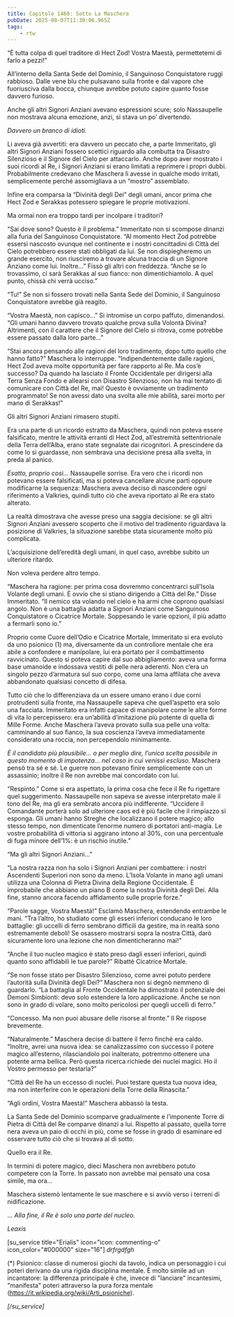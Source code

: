 ```yaml
---
title: Capitolo 1460: Sotto La Maschera
pubDate: 2025-08-07T11:30:06.965Z
tags:
    - rtw
---
```



“È tutta colpa di quel traditore di Hect Zod! Vostra Maestà, permettetemi di farlo a pezzi!”


All’interno della Santa Sede del Dominio, il Sanguinoso Conquistatore ruggì rabbioso. Dalle vene blu che pulsavano sulla fronte e dal vapore che fuoriusciva dalla bocca, chiunque avrebbe potuto capire quanto fosse davvero furioso.


Anche gli altri Signori Anziani avevano espressioni scure; solo Nassaupelle non mostrava alcuna emozione, anzi, si stava un po’ divertendo.


<em>Davvero un branco di idioti.</em>


Li aveva già avvertiti: era davvero un peccato che, a parte Immeritato, gli altri Signori Anziani fossero scettici riguardo alla combutta tra Disastro Silenzioso e il Signore del Cielo per attaccarlo. Anche dopo aver mostrato i suoi ricordi al Re, i Signori Anziani si erano limitati a reprimere i propri dubbi. Probabilmente credevano che Maschera li avesse in qualche modo irritati, semplicemente perché assomigliava a un “mostro” assemblato.


Infine era comparsa la “Divinità degli Dei” degli umani, ancor prima che Hect Zod e Serakkas potessero spiegare le proprie motivazioni.


Ma ormai non era troppo tardi per incolpare i traditori?


“Sai dove sono? Questo è il problema.” Immeritato non si scompose dinanzi alla furia del Sanguinoso Conquistatore. “Al momento Hect Zod potrebbe essersi nascosto ovunque nel continente e i nostri concittadini di Città del Cielo potrebbero essere stati obbligati da lui. Se non dispiegheremo un grande esercito, non riusciremo a trovare alcuna traccia di un Signore Anziano come lui. Inoltre…” Fissò gli altri con freddezza. “Anche se lo trovassimo, ci sarà Serakkas al suo fianco: non dimentichiamolo. A quel punto, chissà chi verrà ucciso.”


“Tu!” Se non si fossero trovati nella Santa Sede del Dominio, il Sanguinoso Conquistatore avrebbe già reagito.


“Vostra Maestà, non capisco…” Si intromise un corpo paffuto, dimenandosi. “Gli umani hanno davvero trovato qualche prova sulla Volontà Divina? Altrimenti, con il carattere che il Signore del Cielo si ritrova, come potrebbe essere passato dalla loro parte…”


“Stai ancora pensando alle ragioni del loro tradimento, dopo tutto quello che hanno fatto?” Maschera lo interruppe. “Indipendentemente dalle ragioni, Hect Zod aveva molte opportunità per fare rapporto al Re. Ma cos’è successo? Da quando ha lasciato il Fronte Occidentale per dirigersi alla Terra Senza Fondo e allearsi con Disastro Silenzioso, non ha mai tentato di comunicare con Città del Re, mai! Questo è ovviamente un tradimento programmato! Se non avessi dato una svolta alle mie abilità, sarei morto per mano di Serakkas!”


Gli altri Signori Anziani rimasero stupiti.


Era una parte di un ricordo estratto da Maschera, quindi non poteva essere falsificato, mentre le attività erranti di Hect Zod, all’estremità settentrionale della Terra dell’Alba, erano state segnalate dai ricognitori. A prescindere da come lo si guardasse, non sembrava una decisione presa alla svelta, in preda al panico.


<em>Esatto, proprio così…</em> Nassaupelle sorrise. Era vero che i ricordi non potevano essere falsificati, ma si poteva cancellare alcune parti oppure modificarne la sequenza: Maschera aveva deciso di nascondere ogni riferimento a Valkries, quindi tutto ciò che aveva riportato al Re era stato alterato.


La realtà dimostrava che avesse preso una saggia decisione: se gli altri Signori Anziani avessero scoperto che il motivo del tradimento riguardava la posizione di Valkries, la situazione sarebbe stata sicuramente molto più complicata.


L’acquisizione dell’eredità degli umani, in quel caso, avrebbe subito un ulteriore ritardo.


Non voleva perdere altro tempo.


“Maschera ha ragione: per prima cosa dovremmo concentrarci sull’Isola Volante degli umani. È ovvio che si stiano dirigendo a Città del Re.” Disse Immeritato. “Il nemico sta volando nel cielo e ha armi che coprono qualsiasi angolo. Non è una battaglia adatta a Signori Anziani come Sanguinoso Conquistatore o Cicatrice Mortale. Soppesando le varie opzioni, il più adatto a fermarli sono io.”


Proprio come Cuore dell’Odio e Cicatrice Mortale, Immeritato si era evoluto da uno psionico (1) ma, diversamente da un controllore mentale che era abile a confondere e manipolare, lui era portato per il combattimento ravvicinato. Questo si poteva capire dal suo abbigliamento: aveva una forma base umanoide e indossava vestiti di pelle nera aderenti. Non c’era un singolo pezzo d’armatura sul suo corpo, come una lama affilata che aveva abbandonato qualsiasi concetto di difesa.


Tutto ciò che lo differenziava da un essere umano erano i due corni protrudenti sulla fronte, ma Nassaupelle sapeva che quell’aspetto era solo una facciata. Immeritato era infatti capace di manipolare come le altre forme di vita lo percepissero: era un’abilità d’imitazione più potente di quella di Mille Forme. Anche Maschera l’aveva provato sulla sua pelle una volta: camminando al suo fianco, la sua coscienza l’aveva immediatamente considerato una roccia, non percependolo minimamente.


<em>È il candidato più plausibile… o per meglio dire, l’unica scelta possibile in questo momento di impotenza… nel caso in cui venissi escluso.</em> Maschera pensò tra sé e sé. Le guerre non potevano finire semplicemente con un assassinio; inoltre il Re non avrebbe mai concordato con lui.


“Respinto.” Come si era aspettato, la prima cosa che fece il Re fu rigettare quel suggerimento. Nassaupelle non sapeva se avesse interpretato male il tono del Re, ma gli era sembrato ancora più indifferente. “Uccidere il Comandante porterà solo ad ulteriore caos ed è più facile che il rimpiazzo si esponga. Gli umani hanno Streghe che localizzano il potere magico; allo stesso tempo, non dimenticate l’enorme numero di portatori anti-magia. Le vostre probabilità di vittoria si aggirano intono al 30%, con una percentuale di fuga minore dell’1%: è un rischio inutile.”


“Ma gli altri Signori Anziani…”


“La nostra razza non ha solo i Signori Anziani per combattere: i nostri Ascendenti Superiori non sono da meno. L’Isola Volante in mano agli umani utilizza una Colonna di Pietra Divina della Regione Occidentale. È improbabile che abbiano un piano B come la nostra Divinità degli Dei. Alla fine, stanno ancora facendo affidamento sulle proprie forze.”


“Parole sagge, Vostra Maestà!” Esclamò Maschera, estendendo entrambe le mani. “Tra l’altro, ho studiato come gli esseri inferiori conducano le loro battaglie: gli uccelli di ferro sembrano difficili da gestire, ma in realtà sono estremamente deboli! Se osassero mostrarsi sopra la nostra Città, darò sicuramente loro una lezione che non dimenticheranno mai!”


“Anche il tuo nucleo magico è stato preso dagli esseri inferiori, quindi quanto sono affidabili le tue parole?” Ribatté Cicatrice Mortale.


“Se non fosse stato per Disastro Silenzioso, come avrei potuto perdere l’autorità sulla Divinità degli Dei?” Maschera non si degnò nemmeno di guardarlo. “La battaglia al Fronte Occidentale ha dimostrato il potenziale dei Demoni Simbionti: devo solo estendere la loro applicazione. Anche se non sono in grado di volare, sono molto pericolosi per quegli uccelli di ferro.”


“Concesso. Ma non puoi abusare delle risorse al fronte.” Il Re rispose brevemente.


“Naturalmente.” Maschera decise di battere il ferro finché era caldo. “Inoltre, avrei una nuova idea: se canalizzassimo con successo il potere magico all’esterno, rilasciandolo poi inalterato, potremmo ottenere una potente arma bellica. Però questa ricerca richiede dei nuclei magici. Ho il Vostro permesso per testarla?”


“Città del Re ha un eccesso di nuclei. Puoi testare questa tua nuova idea, ma non interferire con le operazioni della Torre della Rinascita.”


“Agli ordini, Vostra Maestà!” Maschera abbassò la testa.


La Santa Sede del Dominio scomparve gradualmente e l’imponente Torre di Pietra di Città del Re comparve dinanzi a lui. Rispetto al passato, quella torre nera aveva un paio di occhi in più, come se fosse in grado di esaminare ed osservare tutto ciò che si trovava al di sotto.


Quello era il Re.


In termini di potere magico, dieci Maschera non avrebbero potuto competere con la Torre. In passato non avrebbe mai pensato una cosa simile, ma ora…


Maschera sistemò lentamente le sue maschere e si avviò verso i terreni di nidificazione.


... <em>Alla fine, il Re è solo una parte del nucleo.</em>


<em> </em>


<em> </em>


<em>Leaxis</em>


[su_service title="Erialis" icon="icon: commenting-o" icon_color="#000000" size="16"]  <em>drfrgdfgh</em>


(*) Psionico: classe di numerosi giochi da tavolo, indica un personaggio i cui poteri derivano da una rigida disciplina mentale. È molto simile ad un incantatore: la differenza principale è che, invece di "lanciare" incantesimi, "manifesta" poteri attraverso la pura forza mentale (https://it.wikipedia.org/wiki/Arti_psioniche).


<em>[/su_service]</em>




                                


                                



